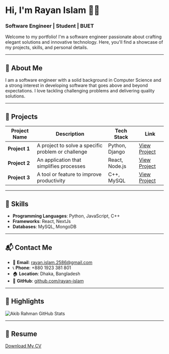 # Hi, I'm Rayan Islam 👨‍💻

### Software Engineer | Student | BUET

Welcome to my portfolio! I'm a software engineer passionate about crafting elegant solutions and innovative technology. Here, you'll find a showcase of my projects, skills, and personal details.

---

## 📖 About Me

I am a software engineer with a solid background in Computer Science and a strong interest in developing software that goes above and beyond expectations. I love tackling challenging problems and delivering quality solutions.

---

## 💼 Projects

| Project Name  | Description                                        | Tech Stack     | Link              |
| ------------- | -------------------------------------------------- | -------------- | ----------------- |
| **Project 1** | A project to solve a specific problem or challenge | Python, Django | [View Project](#) |
| **Project 2** | An application that simplifies processes           | React, Node.js | [View Project](#) |
| **Project 3** | A tool or feature to improve productivity          | C++, MySQL     | [View Project](#) |

---

## 🔧 Skills

- **Programming Languages**: Python, JavaScript, C++
- **Frameworks**: React, NextJs
- **Databases**: MySQL, MongoDB

---

## 📬 Contact Me

- 📧 **Email**: [rayan.islam.2586@gmail.com](rayan.islam.2586@gmail.com)
- 📞 **Phone**: +880 1923 381 801
- 🏠 **Location**: Dhaka, Bangladesh
- 🐙 **GitHub**: [github.com/rayan-islam](https://github.com/rayan-islam)

---

## 🌟 Highlights

![Akib Rahman GitHub Stats](https://github-readme-stats.vercel.app/api?username=your-username&show_icons=true&theme=radical)

---

## 📄 Resume

[Download My CV](https://github.com/rayan-islam/rayan-islam.github.io/blob/main/cv.pdf)
